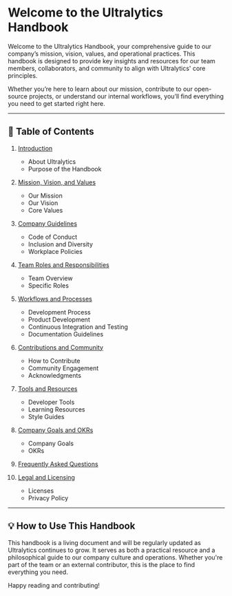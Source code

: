 # Welcome to the Ultralytics Handbook

Welcome to the Ultralytics Handbook, your comprehensive guide to our company’s mission, vision, values, and operational practices. This handbook is designed to provide key insights and resources for our team members, collaborators, and community to align with Ultralytics' core principles.

Whether you’re here to learn about our mission, contribute to our open-source projects, or understand our internal workflows, you’ll find everything you need to get started right here.

---

## 📜 Table of Contents

1. [Introduction](introduction.md)
   - About Ultralytics
   - Purpose of the Handbook

2. [Mission, Vision, and Values](mission-vision-values/index.md)
   - Our Mission
   - Our Vision
   - Core Values

3. [Company Guidelines](company-guidelines/index.md)
   - Code of Conduct
   - Inclusion and Diversity
   - Workplace Policies

4. [Team Roles and Responsibilities](team-roles/index.md)
   - Team Overview
   - Specific Roles

5. [Workflows and Processes](workflows/development.md)
   - Development Process
   - Product Development
   - Continuous Integration and Testing
   - Documentation Guidelines

6. [Contributions and Community](contributions/how-to-contribute.md)
   - How to Contribute
   - Community Engagement
   - Acknowledgments

7. [Tools and Resources](tools/developer-tools.md)
   - Developer Tools
   - Learning Resources
   - Style Guides

8. [Company Goals and OKRs](goals/company-goals.md)
   - Company Goals
   - OKRs

9. [Frequently Asked Questions](faq/index.md)

10. [Legal and Licensing](legal/licenses.md)
    - Licenses
    - Privacy Policy

---

## 💡 How to Use This Handbook

This handbook is a living document and will be regularly updated as Ultralytics continues to grow. It serves as both a practical resource and a philosophical guide to our company culture and operations. Whether you're part of the team or an external contributor, this is the place to find everything you need.

Happy reading and contributing!

